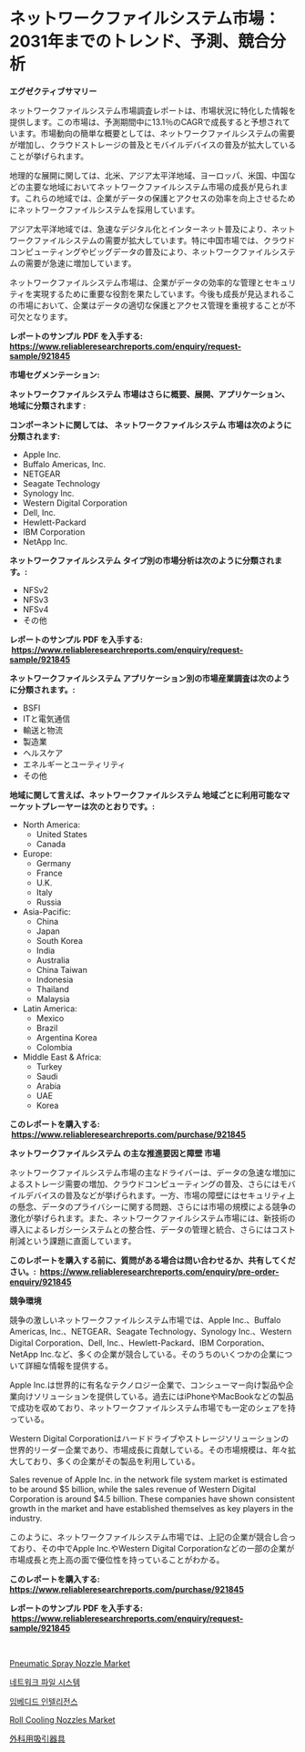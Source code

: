 <p><h1>ネットワークファイルシステム市場：2031年までのトレンド、予測、競合分析</h1></p><p><strong>エグゼクティブサマリー</strong></p>
<p><p>ネットワークファイルシステム市場調査レポートは、市場状況に特化した情報を提供します。この市場は、予測期間中に13.1％のCAGRで成長すると予想されています。市場動向の簡単な概要としては、ネットワークファイルシステムの需要が増加し、クラウドストレージの普及とモバイルデバイスの普及が拡大していることが挙げられます。</p><p>地理的な展開に関しては、北米、アジア太平洋地域、ヨーロッパ、米国、中国などの主要な地域においてネットワークファイルシステム市場の成長が見られます。これらの地域では、企業がデータの保護とアクセスの効率を向上させるためにネットワークファイルシステムを採用しています。</p><p>アジア太平洋地域では、急速なデジタル化とインターネット普及により、ネットワークファイルシステムの需要が拡大しています。特に中国市場では、クラウドコンピューティングやビッグデータの普及により、ネットワークファイルシステムの需要が急速に増加しています。</p><p>ネットワークファイルシステム市場は、企業がデータの効率的な管理とセキュリティを実現するために重要な役割を果たしています。今後も成長が見込まれるこの市場において、企業はデータの適切な保護とアクセス管理を重視することが不可欠となります。</p></p>
<p><strong>レポートのサンプル PDF を入手する: <a href="https://www.reliableresearchreports.com/enquiry/request-sample/921845">https://www.reliableresearchreports.com/enquiry/request-sample/921845</a></strong></p>
<p><strong>市場セグメンテーション:</strong></p>
<p><strong> ネットワークファイルシステム 市場はさらに概要、展開、アプリケーション、地域に分類されます :</strong></p>
<p><strong>コンポーネントに関しては、 ネットワークファイルシステム 市場は次のように分類されます: &nbsp;</strong></p>
<p><ul><li>Apple Inc.</li><li>Buffalo Americas, Inc.</li><li>NETGEAR</li><li>Seagate Technology</li><li>Synology Inc.</li><li>Western Digital Corporation</li><li>Dell, Inc.</li><li>Hewlett-Packard</li><li>IBM Corporation</li><li>NetApp Inc.</li></ul></p>
<p><strong> ネットワークファイルシステム タイプ別の市場分析は次のように分類されます。:</strong></p>
<p><ul><li>NFSv2</li><li>NFSv3</li><li>NFSv4</li><li>その他</li></ul></p>
<p><strong>レポートのサンプル PDF を入手する: &nbsp;<a href="https://www.reliableresearchreports.com/enquiry/request-sample/921845">https://www.reliableresearchreports.com/enquiry/request-sample/921845</a></strong></p>
<p><strong> ネットワークファイルシステム アプリケーション別の市場産業調査は次のように分類されます。:</strong></p>
<p><ul><li>BSFI</li><li>ITと電気通信</li><li>輸送と物流</li><li>製造業</li><li>ヘルスケア</li><li>エネルギーとユーティリティ</li><li>その他</li></ul></p>
<p><strong>地域に関して言えば、ネットワークファイルシステム 地域ごとに利用可能なマーケットプレーヤーは次のとおりです。:</strong></p>
<p><ul>
    <li>
        North America:
        <ul>
            <li>United States</li>
            <li>Canada</li>
        </ul>
    </li>
    <li>
        Europe:
        <ul>
            <li>Germany</li>
            <li>France</li>
            <li>U.K.</li>
            <li>Italy</li>
            <li>Russia</li>
        </ul>
    </li>
    <li>
        Asia-Pacific:
        <ul>
            <li>China</li>
            <li>Japan</li>
            <li>South Korea</li>
            <li>India</li>
            <li>Australia</li>
            <li>China Taiwan</li>
            <li>Indonesia</li>
            <li>Thailand</li>
            <li>Malaysia</li>
        </ul>
    </li>
    <li>
        Latin America:
        <ul>
            <li>Mexico</li>
            <li>Brazil</li>
            <li>Argentina Korea</li>
            <li>Colombia</li>
        </ul>
    </li>
    <li>
        Middle East & Africa:
        <ul>
            <li>Turkey</li>
            <li>Saudi</li>
            <li>Arabia</li>
            <li>UAE</li>
            <li>Korea</li>
        </ul>
    </li>
    </ul></p>
<p><strong>このレポートを購入する: &nbsp;<a href="https://www.reliableresearchreports.com/purchase/921845">https://www.reliableresearchreports.com/purchase/921845</a></strong></p>
<p><strong>ネットワークファイルシステム の主な推進要因と障壁 市場</strong></p>
<p><p>ネットワークファイルシステム市場の主なドライバーは、データの急速な増加によるストレージ需要の増加、クラウドコンピューティングの普及、さらにはモバイルデバイスの普及などが挙げられます。一方、市場の障壁にはセキュリティ上の懸念、データのプライバシーに関する問題、さらには市場の規模による競争の激化が挙げられます。また、ネットワークファイルシステム市場には、新技術の導入によるレガシーシステムとの整合性、データの管理と統合、さらにはコスト削減という課題に直面しています。</p></p>
<p><strong>このレポートを購入する前に、質問がある場合は問い合わせるか、共有してください。:&nbsp; <a href="https://www.reliableresearchreports.com/enquiry/pre-order-enquiry/921845">https://www.reliableresearchreports.com/enquiry/pre-order-enquiry/921845</a></strong></p>
<p><strong>競争環境</strong></p>
<p><p>競争の激しいネットワークファイルシステム市場では、Apple Inc.、Buffalo Americas, Inc.、NETGEAR、Seagate Technology、Synology Inc.、Western Digital Corporation、Dell, Inc.、Hewlett-Packard、IBM Corporation、NetApp Inc.など、多くの企業が競合している。そのうちのいくつかの企業について詳細な情報を提供する。</p><p>Apple Inc.は世界的に有名なテクノロジー企業で、コンシューマー向け製品や企業向けソリューションを提供している。過去にはiPhoneやMacBookなどの製品で成功を収めており、ネットワークファイルシステム市場でも一定のシェアを持っている。</p><p>Western Digital Corporationはハードドライブやストレージソリューションの世界的リーダー企業であり、市場成長に貢献している。その市場規模は、年々拡大しており、多くの企業がその製品を利用している。</p><p>Sales revenue of Apple Inc. in the network file system market is estimated to be around $5 billion, while the sales revenue of Western Digital Corporation is around $4.5 billion. These companies have shown consistent growth in the market and have established themselves as key players in the industry.</p><p>このように、ネットワークファイルシステム市場では、上記の企業が競合し合っており、その中でApple Inc.やWestern Digital Corporationなどの一部の企業が市場成長と売上高の面で優位性を持っていることがわかる。</p></p>
<p><strong>このレポートを購入する: &nbsp; <a href="https://www.reliableresearchreports.com/purchase/921845">https://www.reliableresearchreports.com/purchase/921845</a></strong></p>
<p><strong>レポートのサンプル PDF を入手する: &nbsp;<a href="https://www.reliableresearchreports.com/enquiry/request-sample/921845">https://www.reliableresearchreports.com/enquiry/request-sample/921845</a></strong><strong></strong></p>
<p>&nbsp;</p>
<p><p><a href="https://issuu.com/reportprime-2/docs/pneumatic-spray-nozzle-market-size-2030.pptx">Pneumatic Spray Nozzle Market</a></p><p><a href="https://github.com/sougarounis/Market-Research-Report-List-2/blob/main/5864555182358.md">네트워크 파일 시스템</a></p><p><a href="https://github.com/laholand/Market-Research-Report-List-2/blob/main/9455964182357.md">임베디드 인텔리전스</a></p><p><a href="https://issuu.com/reportprime-2/docs/roll-cooling-nozzles-market-size-2030.pptx">Roll Cooling Nozzles Market</a></p><p><a href="https://github.com/mohamedbakry57/Market-Research-Report-List-2/blob/main/3829834182355.md">外科用吸引器具</a></p></p>